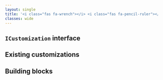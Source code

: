 ```yaml
---
layout: single
title: '<i class="fas fa-wrench"></i> <i class="fas fa-pencil-ruler"></i> Advanced customization'
classes: wide
---
```


## `ICustomization` interface

## Existing customizations

## Building blocks

